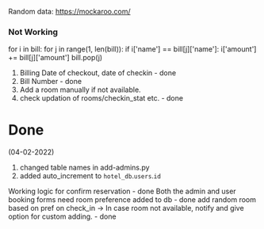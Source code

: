 Random data:
https://mockaroo.com/

### Not Working
for i in bill:
                    for j in range(1, len(bill)):
                        if i['name'] == bill[j]['name']:
                            i['amount'] += bill[j]['amount']
                            bill.pop(j)

1. Billing Date of checkout, date of checkin - done
2. Bill Number - done
3. Add a room manually if not available.
4. check updation of rooms/checkin_stat etc. - done

# Done

(04-02-2022)

1. changed table names in add-admins.py
2. added auto_increment to `hotel_db`.`users`.`id`

Working logic for confirm reservation - done
Both the admin and user booking forms need room preference added to db - done
add random room based on pref on check_in -> In case room not available, notify and give option for custom adding. - done
